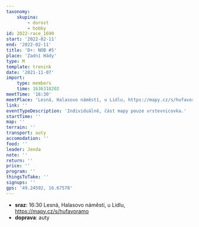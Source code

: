 ```yaml
---
taxonomy:
    skupina:
        - dorost
        - hobby
id: 2022-race_1690
start: '2022-02-11'
end: '2022-02-11'
title: 'D+: NOB #5'
place: 'Zadní Hády'
type: M
template: trenink
date: '2021-11-07'
import:
    type: members
    time: 1636318202
meetTime: '16:30'
meetPlace: 'Lesná, Halasovo náměstí, u Lidlu, https://mapy.cz/s/hufavoramo'
link: ''
eventTypeDescription: 'Individuálně, část mapy pouze vrstevnicovka.'
startTime: ''
map: ''
terrain: ''
transport: auty
accomodation: ''
food: ''
leader: Jenda
note: ''
return: ''
price: ''
program: ''
thingsToTake: ''
signups: ''
gps: '49.24592, 16.67578'
---
```


* **sraz**: 16:30 Lesná, Halasovo náměstí, u Lidlu, https://mapy.cz/s/hufavoramo
* **doprava**: auty
